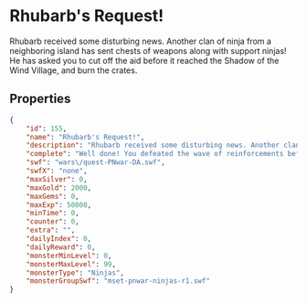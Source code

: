 # Rhubarb's Request!

Rhubarb received some disturbing news. Another clan of ninja from a neighboring island has sent chests of weapons along with support ninjas! He has asked you to cut off the aid before it reached the Shadow of the Wind Village, and burn the crates.

## Properties

```json
{
    "id": 155,
    "name": "Rhubarb's Request!",
    "description": "Rhubarb received some disturbing news. Another clan of ninja from a neighboring island has sent chests of weapons along with support ninjas! He has asked you to cut off the aid before it reached the Shadow of the Wind Village, and burn the crates.",
    "complete": "Well done! You defeated the wave of reinforcements before they could reach the Shadow of the Wind Village, and burned the crates of weapons to the ground, but more help will be coming! Prepare yourself hero!",
    "swf": "wars\/quest-PNwar-DA.swf",
    "swfX": "none",
    "maxSilver": 0,
    "maxGold": 2000,
    "maxGems": 0,
    "maxExp": 50000,
    "minTime": 0,
    "counter": 0,
    "extra": "",
    "dailyIndex": 0,
    "dailyReward": 0,
    "monsterMinLevel": 0,
    "monsterMaxLevel": 99,
    "monsterType": "Ninjas",
    "monsterGroupSwf": "mset-pnwar-ninjas-r1.swf"
}
```

